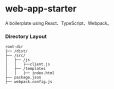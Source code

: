 # web-app-starter

A boilerplate using React、TypeScript、Webpack。

### Directory Layout
```
root-dir
├── /dist/
├── /src/
│   ├── /js
│   │   ├──client.js
│   ├── /templates
│   │   ├── index.html
├── package.json
├── webpack.config.js
```
